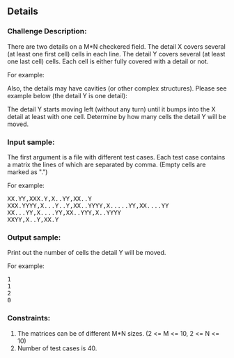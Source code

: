 <h2>Details</h2>

<h3>Challenge Description:</h3>

<p>
    There are two details on a M*N checkered field. The detail X covers several (at least one first cell) cells in each line.
    The detail Y covers several (at least one last cell) cells. Each cell is either fully covered with a detail or not.
</p>

<p>For example:</p>

<p>
    Also, the details may have cavities (or other complex structures). Please see example below (the detail Y is one detail):
</p>

<p>
    The detail Y starts moving left (without any turn) until it bumps into the X detail at least with one cell.
    Determine by how many cells the detail Y will be moved.
</p>

<h3>Input sample:</h3>

<p>
    The first argument is a file with different test cases. Each test case contains a matrix the lines of which are
    separated by comma. (Empty cells are marked as &quot;.&quot;)
</p>

<p>For example:</p>

<pre class="description-input-output">XX.YY,XXX.Y,X..YY,XX..Y
XXX.YYYY,X...Y..Y,XX..YYYY,X.....YY,XX....YY
XX...YY,X....YY,XX..YYY,X..YYYY
XXYY,X..Y,XX.Y</pre>

<h3>Output sample:</h3>

<p>Print out the number of cells the detail Y will be moved.</p>

<p>For example:</p>

<pre class="description-input-output">1
1
2
0</pre>

<h3>Constraints:</h3>

<ol>
<li>The matrices can be of different M*N sizes. (2 &lt;= M &lt;= 10, 2 &lt;= N &lt;= 10)</li>
<li>Number of test cases is 40.</li>
</ol>
